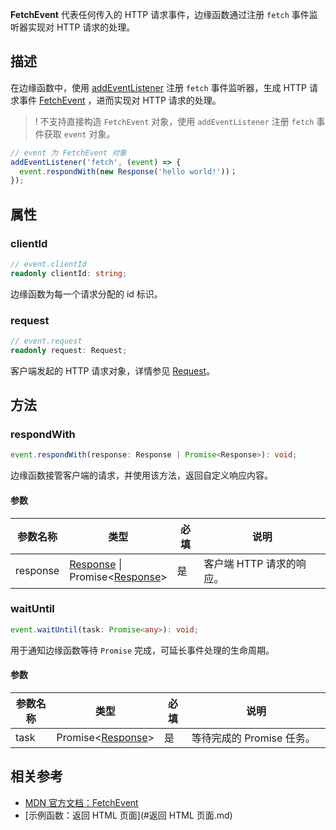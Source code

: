 **FetchEvent** 代表任何传入的 HTTP 请求事件，边缘函数通过注册 `fetch` 事件监听器实现对 HTTP 请求的处理。

## 描述
在边缘函数中，使用 [addEventListener](https://cloud.tencent.com/document/product/1552/81928) 注册 `fetch` 事件监听器，生成 HTTP 请求事件 [FetchEvent](https://cloud.tencent.com/document/product/1552/81899) ，进而实现对 HTTP 请求的处理。

>! 不支持直接构造 `FetchEvent` 对象，使用 `addEventListener` 注册 `fetch` 事件获取 `event` 对象。

```typescript
// event 为 FetchEvent 对象
addEventListener('fetch', (event) => {
  event.respondWith(new Response('hello world!'))；
});
```

## 属性

### clientId

```typescript
// event.clientId
readonly clientId: string;
```

边缘函数为每一个请求分配的 id 标识。

### request
```typescript
// event.request
readonly request: Request;
```
客户端发起的 HTTP 请求对象，详情参见 [Request](https://cloud.tencent.com/document/product/1552/81902)。

## 方法
### respondWith

```typescript
event.respondWith(response: Response | Promise<Response>): void;
```

边缘函数接管客户端的请求，并使用该方法，返回自定义响应内容。 

#### 参数
<table>
  <thead>
    <tr>
      <th width="15%">参数名称</th>
      <th width="15%">类型</th>
      <th width="10%">必填</th>
      <th width="60%">说明</th> 
    </tr>
  </thead>
  <tbody>
    <tr>
      <td>response</td>
      <td>
        <a href="https://cloud.tencent.com/document/product/1552/81917">Response</a> | 
        Promise&lt;<a href="https://cloud.tencent.com/document/product/1552/81917">Response</a>&gt;
      </td>
      <td>是</td>
      <td>
        客户端 HTTP 请求的响应。
      </td>
    </tr>
  </tbody>
</table>


### waitUntil
```typescript
event.waitUntil(task: Promise<any>): void;
``` 
用于通知边缘函数等待 `Promise` 完成，可延长事件处理的生命周期。

#### 参数
<table>
  <thead>
    <tr>
      <th width="15%">参数名称</th>
      <th width="15%">类型</th>
      <th width="10%">必填</th>
      <th width="60%">说明</th> 
    </tr>
  </thead>
  <tbody>
    <tr>
      <td>task</td>
      <td>
        Promise&lt;<a href="https://cloud.tencent.com/document/product/1552/81917">Response</a>&gt;
      </td>
      <td>是</td>
      <td>
        等待完成的 Promise 任务。 
      </td>
    </tr>
  </tbody>
</table>

## 相关参考 
- [MDN 官方文档：FetchEvent](https://developer.mozilla.org/en-US/docs/Web/API/FetchEvent)
- [示例函数：返回 HTML 页面](#返回 HTML 页面.md)
